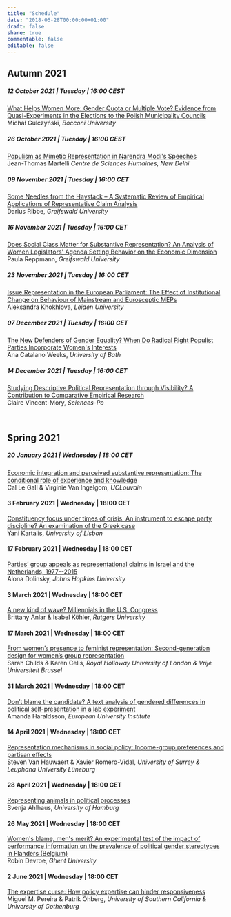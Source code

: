 ```yaml
---
title: "Schedule"
date: "2018-06-28T00:00:00+01:00"
draft: false
share: true
commentable: false
editable: false
---
```


## Autumn 2021

##### 12 October 2021 | Tuesday | 16:00 CEST
[What Helps Women More: Gender Quota or Multiple Vote? Evidence from Quasi-Experiments in the Elections to the Polish Municipality Councils](https://www.representations.online/seminars/2021-autumn-01-gulczynski/)         
Michał Gulczyński, *Bocconi University*

##### 26 October 2021 | Tuesday | 16:00 CEST
[Populism as Mimetic Representation in Narendra Modi's Speeches](https://www.representations.online/seminars/2021-autumn-02-martelli/)    
Jean-Thomas Martelli *Centre de Sciences Humaines, New Delhi*

##### 09 November 2021 | Tuesday | 16:00 CET
[Some Needles from the Haystack – A Systematic Review of Empirical Applications of Representative Claim Analysis](https://www.representations.online/seminars/2021-autumn-03-ribbe/)         
Darius Ribbe, *Greifswald University*

##### 16 November 2021 | Tuesday | 16:00 CET
[Does Social Class Matter for Substantive Representation? An Analysis of Women Legislators' Agenda Setting Behavior on the Economic Dimension](https://www.representations.online/seminars/2021-autumn-04-reppmann/)
Paula Reppmann, *Greifswald University*

##### 23 November 2021 | Tuesday | 16:00 CET
[Issue Representation in the European Parliament: The Effect of Institutional Change on Behaviour of Mainstream and Eurosceptic MEPs](https://www.representations.online/seminars/2021-autumn-05-khokhlova/)         
Aleksandra Khokhlova, *Leiden University*

##### 07 December 2021 | Tuesday | 16:00 CET
[The New Defenders of Gender Equality? When Do Radical Right Populist Parties Incorporate Women's Interests](https://www.representations.online/seminars/2021-autumn-06-weeks/)         
Ana Catalano Weeks, *University of Bath*

##### 14 December 2021 | Tuesday | 16:00 CET
[Studying Descriptive Political Representation through Visibility? A Contribution to Comparative Empirical Research](https://www.representations.online/seminars/2021-autumn-07-vincent-mory/)         
Claire Vincent-Mory, *Sciences-Po*

<br>

## Spring 2021

##### 20 January 2021 | Wednesday | 18:00 CET
[Economic integration and perceived substantive representation: The conditional role of experience and knowledge](https://www.representations.online/seminars/2021-spring-01-le-gall/)         
Cal Le Gall & Virginie Van Ingelgom, *UCLouvain*

#### 3 February 2021 | Wednesday | 18:00 CET
[Constituency focus under times of crisis. An instrument to escape party discipline? An examination of the Greek case](https://www.representations.online/seminars/2021-spring-02-kartalis/)         
Yani Kartalis, *University of Lisbon*

#### 17 February 2021 | Wednesday | 18:00 CET
[Parties’ group appeals as representational claims in Israel and the Netherlands, 1977--2015](https://www.representations.online/seminars/2021-spring-03-dolinsky/)      
Alona Dolinsky, *Johns Hopkins University*

#### 3 March 2021 | Wednesday | 18:00 CET
[A new kind of wave? Millennials in the U.S. Congress](https://www.representations.online/seminars/2021-spring-04-anlar/)     
Brittany Anlar & Isabel Köhler, *Rutgers University*

#### 17 March 2021 | Wednesday | 18:00 CET
[From women’s presence to feminist representation: Second-generation design for women’s group representation](https://www.representations.online/seminars/2021-spring-05-childs/)     
Sarah Childs & Karen Celis, *Royal Holloway University of London & Vrije Universiteit Brussel*

#### 31 March 2021 | Wednesday | 18:00 CET
[Don’t blame the candidate? A text analysis of gendered differences in political self-presentation in a lab experiment](https://www.representations.online/seminars/2021-spring-06-haraldsson/)     
Amanda Haraldsson, *European University Institute*

#### 14 April 2021 | Wednesday | 18:00 CET
[Representation mechanisms in social policy: Income-group preferences and partisan effects](https://www.representations.online/seminars/2021-spring-07-van-hauwaert/)     
Steven Van Hauwaert & Xavier Romero-Vidal, *University of Surrey & Leuphana University Lüneburg*

#### 28 April 2021 | Wednesday | 18:00 CET
[Representing animals in political processes](https://www.representations.online/seminars/2021-spring-08-ahlhaus/)     
Svenja Ahlhaus, *University of Hamburg*

#### 26 May 2021 | Wednesday | 18:00 CET
[Women's blame, men's merit? An experimental test of the impact of performance information on the prevalence of political gender stereotypes in Flanders (Belgium)](https://www.representations.online/seminars/2021-spring-10-devroe/)    
Robin Devroe, *Ghent University*

#### 2 June 2021 | Wednesday | 18:00 CET
[The expertise curse: How policy expertise can hinder responsiveness](https://www.representations.online/seminars/2021-spring-09-pereira/)     
Miguel M. Pereira & Patrik Öhberg, *University of Southern California & University of Gothenburg*
